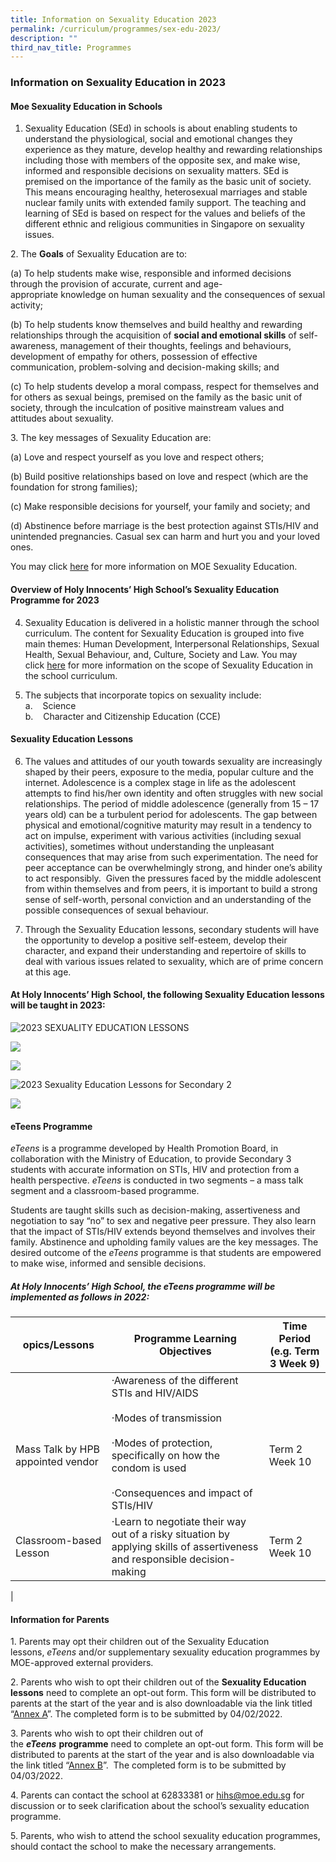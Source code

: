 ```yaml
---
title: Information on Sexuality Education 2023
permalink: /curriculum/programmes/sex-edu-2023/
description: ""
third_nav_title: Programmes
---
```

### **Information on Sexuality Education in 2023**

#### **Moe Sexuality Education in Schools**

1.  Sexuality Education (SEd) in schools is about enabling students to understand the physiological, social and emotional changes they experience as they mature, develop healthy and rewarding relationships including those with members of the opposite sex, and make wise, informed and responsible decisions on sexuality matters. SEd is premised on the importance of the family as the basic unit of society. This means encouraging healthy, heterosexual marriages and stable nuclear family units with extended family support. The teaching and learning of SEd is based on respect for the values and beliefs of the different ethnic and religious communities in Singapore on sexuality issues.

2\. The **Goals** of Sexuality Education are to:

(a) To help students make wise, responsible and informed decisions through the provision of accurate, current and age-appropriate knowledge on human sexuality and the consequences of sexual activity;

(b) To help students know themselves and build healthy and rewarding relationships through the acquisition of **social and emotional skills** of self-awareness, management of their thoughts, feelings and behaviours, development of empathy for others, possession of effective communication, problem-solving and decision-making skills; and

(c) To help students develop a moral compass, respect for themselves and for others as sexual beings, premised on the family as the basic unit of society, through the inculcation of positive mainstream values and attitudes about sexuality.

3\. The key messages of Sexuality Education are:

(a) Love and respect yourself as you love and respect others;

(b) Build positive relationships based on love and respect (which are the foundation for strong families);

(c) Make responsible decisions for yourself, your family and society; and

(d) Abstinence before marriage is the best protection against STIs/HIV and unintended pregnancies. Casual sex can harm and hurt you and your loved ones.

You may click [here]((https://www.moe.gov.sg/education-in-sg/our-programmes/sexuality-education)) for more information on MOE Sexuality Education.

#### **Overview of Holy Innocents’ High School’s Sexuality Education Programme for 2023**

4. Sexuality Education is delivered in a holistic manner through the school curriculum. The content for Sexuality Education is grouped into five main themes: Human Development, Interpersonal Relationships, Sexual Health, Sexual Behaviour, and, Culture, Society and Law. You may click [here]((https://www.moe.gov.sg/education-in-sg/our-programmes/sexuality-education/scope-and-teaching-approach)) for more information on the scope of Sexuality Education in the school curriculum.

5. The subjects that incorporate topics on sexuality include: <br>
a.    Science <br>
b.    Character and Citizenship Education (CCE)

#### **Sexuality Education Lessons**

6. The values and attitudes of our youth towards sexuality are increasingly shaped by their peers, exposure to the media, popular culture and the internet. Adolescence is a complex stage in life as the adolescent attempts to find his/her own identity and often struggles with new social relationships. The period of middle adolescence (generally from 15 – 17 years old) can be a turbulent period for adolescents. The gap between physical and emotional/cognitive maturity may result in a tendency to act on impulse, experiment with various activities (including sexual activities), sometimes without understanding the unpleasant consequences that may arise from such experimentation. The need for peer acceptance can be overwhelmingly strong, and hinder one’s ability to act responsibly.  Given the pressures faced by the middle adolescent from within themselves and from peers, it is important to build a strong sense of self-worth, personal conviction and an understanding of the possible consequences of sexual behaviour.


7. Through the Sexuality Education lessons, secondary students will have the opportunity to develop a positive self-esteem, develop their character, and expand their understanding and repertoire of skills to deal with various issues related to sexuality, which are of prime concern at this age.

#### **At Holy Innocents’ High School, the following Sexuality Education lessons will be taught in 2023:**

![2023 SEXUALITY EDUCATION LESSONS](/images/2023%20SEXUALITY%20EDUCATION/2023%20SEXUALITY%20EDUCATION%20LESSONS%20IN%20CCE%202021%20PNG%20File.png)

![](/images/2023%20SEXUALITY%20EDUCATION/2023%20SEXUALITY%20EDUCATION%20LESSONS%20IN%20CCE%202021%20PNG%20File%20(2).png)

![](/images/2023%20SEXUALITY%20EDUCATION/2023%20SEXUALITY%20EDUCATION%20LESSONS%20IN%20CCE%202021%20PNG%20File%20(3).png) 

![2023 Sexuality Education Lessons for Secondary 2](/images/2023%20SEXUALITY%20EDUCATION/2023%20SEXUALITY%20EDUCATION%20LESSONS%20IN%20CCE%202021%20Secondary%202.png)

![](/images/2023%20SEXUALITY%20EDUCATION/2023%20SEXUALITY%20EDUCATION%20LESSONS%20IN%20CCE%202021%20Secondary%202%20(2).png)





	










#### **eTeens Programme**

_eTeens_ is a programme developed by Health Promotion Board, in collaboration with the Ministry of Education, to provide Secondary 3 students with accurate information on STIs, HIV and protection from a health perspective. _eTeens_ is conducted in two segments – a mass talk segment and a classroom-based programme.

Students are taught skills such as decision-making, assertiveness and negotiation to say “no” to sex and negative peer pressure. They also learn that the impact of STIs/HIV extends beyond themselves and involves their family. Abstinence and upholding family values are the key messages. The desired outcome of the _eTeens_ programme is that students are empowered to make wise, informed and sensible decisions.

##### **At Holy Innocents’ High School, the _eTeens_ programme will be implemented as follows in 2022:**

| opics/Lessons | Programme Learning Objectives | Time Period (e.g. Term 3 Week 9) |
|---|---|---|
| <br><br>Mass Talk by HPB appointed vendor | ·Awareness of the different STIs and HIV/AIDS <br><br>·Modes of transmission <br><br>·Modes of protection, specifically on how the condom is used <br><br>·Consequences and impact of STIs/HIV   | <br><br>Term 2<br> Week 10 |
| Classroom-based Lesson | ·Learn to negotiate their way out of a risky situation by applying skills of assertiveness and responsible decision-making   | Term 2<br> Week 10 |
|

#### **Information for Parents**

1\. Parents may opt their children out of the Sexuality Education lessons, _eTeens_ and/or supplementary sexuality education programmes by MOE-approved external providers.

2\. Parents who wish to opt their children out of the **Sexuality Education lessons** need to complete an opt-out form. This form will be distributed to parents at the start of the year and is also downloadable via the link titled “[Annex A](https://drive.google.com/file/d/1CyjHhv4TSe8Mat2Nt6XZI0HqukFU6aDT/view?usp=sharing)”. The completed form is to be submitted by 04/02/2022.

3\. Parents who wish to opt their children out of the **_eTeens_** **programme** need to complete an opt-out form. This form will be distributed to parents at the start of the year and is also downloadable via the link titled “[Annex B](https://drive.google.com/file/d/1AN9s7c45wZ0YHeXQsJ7e5t-sjf8trsea/view?usp=sharing)”.  The completed form is to be submitted by 04/03/2022.

4\. Parents can contact the school at 62833381 or [hihs@moe.edu.sg](mailto:hihs@moe.edu.sg) for discussion or to seek clarification about the school’s sexuality education programme.

5\. Parents, who wish to attend the school sexuality education programmes, should contact the school to make the necessary arrangements.